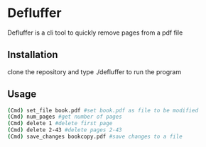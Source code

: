 # Defluffer
Defluffer is a cli tool to quickly remove pages from a pdf file

## Installation
clone the repository and type ./defluffer to run the program

## Usage
```bash
(Cmd) set_file book.pdf #set book.pdf as file to be modified
(Cmd) num_pages #get number of pages
(Cmd) delete 1 #delete first page
(Cmd) delete 2-43 #delete pages 2-43
(Cmd) save_changes bookcopy.pdf #save changes to a file
